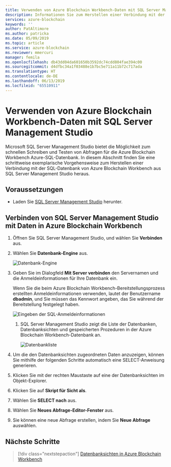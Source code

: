 ```yaml
---
title: Verwenden von Azure Blockchain Workbench-Daten mit SQL Server Management Studio
description: Informationen Sie zum Herstellen einer Verbindung mit der SQL-Datenbank von Azure Blockchain Workbench aus SQL Server Management Studio heraus.
services: azure-blockchain
keywords: ''
author: PatAltimore
ms.author: patricka
ms.date: 05/09/2019
ms.topic: article
ms.service: azure-blockchain
ms.reviewer: mmercuri
manager: femila
ms.openlocfilehash: db43dd04da601650b3592dc74cdd804fae394c00
ms.sourcegitcommit: d4dfbc34a1f03488e1b7bc5e711a11b72c717ada
ms.translationtype: HT
ms.contentlocale: de-DE
ms.lasthandoff: 06/13/2019
ms.locfileid: "65510911"
---
```

# <a name="using-azure-blockchain-workbench-data-with-sql-server-management-studio"></a>Verwenden von Azure Blockchain Workbench-Daten mit SQL Server Management Studio

Microsoft SQL Server Management Studio bietet die Möglichkeit zum schnellen Schreiben und Testen von Abfragen für die Azure Blockchain Workbench Azure-SQL-Datenbank. In diesem Abschnitt finden Sie eine schrittweise exemplarische Vorgehensweise zum Herstellen einer Verbindung mit der SQL-Datenbank von Azure Blockchain Workbench aus SQL Server Management Studio heraus.

## <a name="prerequisites"></a>Voraussetzungen

* Laden Sie [SQL Server Management Studio](https://docs.microsoft.com/sql/ssms/download-sql-server-management-studio-ssms?view=sql-server-2017) herunter.

## <a name="connecting-sql-server-management-studio-to-data-in-azure-blockchain-workbench"></a>Verbinden von SQL Server Management Studio mit Daten in Azure Blockchain Workbench

1. Öffnen Sie SQL Server Management Studio, und wählen Sie **Verbinden** aus.
2. Wählen Sie **Datenbank-Engine** aus.

    ![Datenbank-Engine](./media/data-sql-management-studio/database-engine.png)

3. Geben Sie im Dialogfeld **Mit Server verbinden** den Servernamen und die Anmeldeinformationen für Ihre Datenbank ein.

    Wenn Sie die beim Azure Blockchain Workbench-Bereitstellungsprozess erstellten Anmeldeinformationen verwenden, lautet der Benutzername **dbadmin**, und Sie müssen das Kennwort angeben, das Sie während der Bereitstellung festgelegt haben.

    ![Eingeben der SQL-Anmeldeinformationen](./media/data-sql-management-studio/sql-creds.png)

   1. SQL Server Management Studio zeigt die Liste der Datenbanken, Datenbanksichten und gespeicherten Prozeduren in der Azure Blockchain Workbench-Datenbank an.

      ![Datenbankliste](./media/data-sql-management-studio/db-list.png)

5. Um die den Datenbanksichten zugeordneten Daten anzuzeigen, können Sie mithilfe der folgenden Schritte automatisch eine SELECT-Anweisung generieren.
6. Klicken Sie mit der rechten Maustaste auf eine der Datenbanksichten im Objekt-Explorer.
7. Klicken Sie auf **Skript für Sicht als**.
8. Wählen Sie **SELECT nach** aus.
9. Wählen Sie **Neues Abfrage-Editor-Fenster** aus.
10. Sie können eine neue Abfrage erstellen, indem Sie **Neue Abfrage** auswählen.

## <a name="next-steps"></a>Nächste Schritte

> [!div class="nextstepaction"]
> [Datenbanksichten in Azure Blockchain Workbench](database-views.md)
